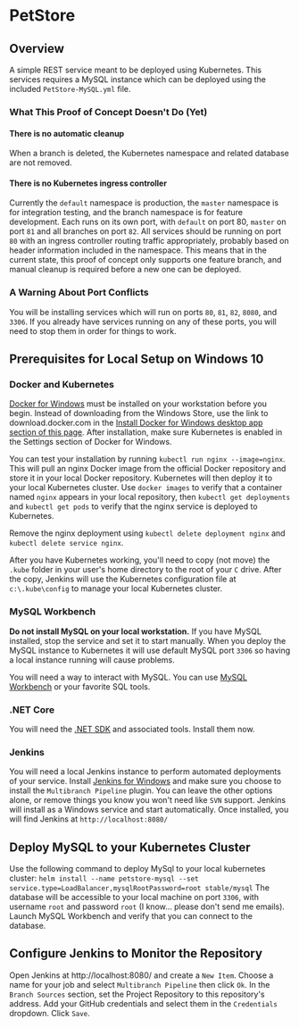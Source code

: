 # PetStore

## Overview
A simple REST service meant to be deployed using Kubernetes.
This services requires a MySQL instance which can be deployed using the included `PetStore-MySQL.yml` file.

### What This Proof of Concept Doesn't Do (Yet)
#### There is no automatic cleanup
When a branch is deleted, the Kubernetes namespace and related database are not removed.
#### There is no Kubernetes ingress controller
Currently the `default` namespace is production, the `master` namespace is for integration testing, and the branch namespace is for feature development.
Each runs on its own port, with `default` on port 80, `master` on port `81` and all branches on port `82`.
All services should be running on port `80` with an ingress controller routing traffic appropriately, probably based on header information included in the namespace.
This means that in the current state, this proof of concept only supports one feature branch, and manual cleanup is required before a new one can be deployed.

### A Warning About Port Conflicts
You will be installing services which will run on ports `80`, `81`, `82`, `8080`, and `3306`.
If you already have services running on any of these ports, you will need to stop them in order for things to work.

## Prerequisites for Local Setup on Windows 10

### Docker and Kubernetes
[Docker for Windows](https://docs.docker.com/docker-for-windows/) must be installed on your workstation before you begin.
Instead of downloading from the Windows Store, use the link to download.docker.com in the [Install Docker for Windows desktop app section of this page](https://docs.docker.com/docker-for-windows/).
After installation, make sure Kubernetes is enabled in the Settings section of Docker for Windows.

You can test your installation by running `kubectl run nginx --image=nginx`.
This will pull an nginx Docker image from the official Docker repository and store it in your local Docker repository.
Kubernetes will then deploy it to your local Kubernetes cluster.
Use `docker images` to verify that a container named `nginx` appears in your local repository, then `kubectl get deployments` and `kubectl get pods` to verify that the nginx service is deployed to Kubernetes.

Remove the nginx deployment using `kubectl delete deployment nginx` and `kubectl delete service nginx`.

After you have Kubernetes working, you'll need to copy (not move) the `.kube` folder in your user's home directory to the root of your `C` drive.
After the copy, Jenkins will use the Kubernetes configuration file at `c:\.kube\config` to manage your local Kubernetes cluster.

### MySQL Workbench
**Do not install MySQL on your local workstation.**
If you have MySQL installed, stop the service and set it to start manually.
When you deploy the MySQL instance to Kubernetes it will use default MySQL port `3306` so having a local instance running will cause problems.

You will need a way to interact with MySQL.
You can use [MySQL Workbench](https://www.mysql.com/products/workbench/) or your favorite SQL tools.

### .NET Core
You will need the [.NET SDK](https://dotnet.github.io/) and associated tools.
Install them now.

### Jenkins
You will need a local Jenkins instance to perform automated deployments of your service.
Install [Jenkins for Windows](https://jenkins.io/download/) and make sure you choose to install the `Multibranch Pipeline` plugin.
You can leave the other options alone, or remove things you know you won't need like `SVN` support.
Jenkins will install as a Windows service and start automatically.
Once installed, you will find Jenkins at `http://localhost:8080/` 

## Deploy MySQL to your Kubernetes Cluster
Use the following command to deploy MySql to your local kubernetes cluster:
`helm install --name petstore-mysql --set service.type=LoadBalancer,mysqlRootPassword=root stable/mysql`
The database will be accessible to your local machine on port `3306`, with username `root` and password `root` (I know... please don't send me emails).
Launch MySQL Workbench and verify that you can connect to the database.

## Configure Jenkins to Monitor the Repository
Open Jenkins at http://localhost:8080/ and create a `New Item`.
Choose a name for your job and select `Multibranch Pipeline` then click `Ok`.
In the `Branch Sources` section, set the Project Repository to this repository's address.
Add your GitHub credentials and select them in the `Credentials` dropdown.
Click `Save`.
